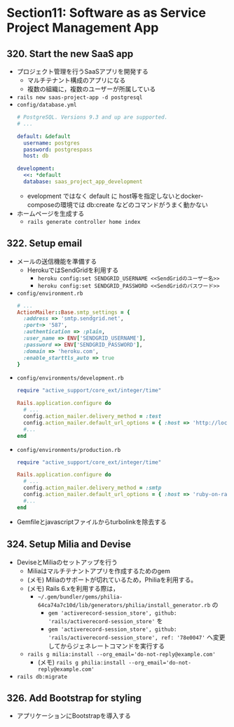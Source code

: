 # Section11: Software as as Service Project Management App

## 320. Start the new SaaS app

- プロジェクト管理を行うSaaSアプリを開発する
  - マルチテナント構成のアプリになる
  - 複数の組織に，複数のユーザーが所属している
- `rails new saas-project-app -d postgresql`
- `config/database.yml`
  ```yaml
  # PostgreSQL. Versions 9.3 and up are supported.
  # ...

  default: &default
    username: postgres
    password: postgrespass
    host: db
  
  development:
    <<: *default
    database: saas_project_app_development
  ```
    - evelopment ではなく default に host等を指定しないとdocker-composeの環境では db:create などのコマンドがうまく動かない
- ホームページを生成する
  - `rails generate controller home index`

## 322. Setup email

- メールの送信機能を準備する
  - HerokuではSendGridを利用する
    - `heroku config:set SENDGRID_USERNAME <<SendGridのユーザー名>>`
    - `heroku config:set SENDGRID_PASSWORD <<SendGridのパスワード>>`
- `config/environment.rb`
  ```ruby
  # ...
  ActionMailer::Base.smtp_settings = {
    :address => 'smtp.sendgrid.net',
    :port=> '587',
    :authentication => :plain,
    :user_name => ENV['SENDGRID_USERNAME'],
    :password => ENV['SENDGRID_PASSWORD'],
    :domain => 'heroku.com',
    :enable_starttls_auto => true
  }
  ```
- `config/environments/development.rb`
  ```ruby
  require "active_support/core_ext/integer/time"

  Rails.application.configure do
    # ...
    config.action_mailer.delivery_method = :test
    config.action_mailer.default_url_options = { :host => 'http://localhost:3000' }
    #...
  end
  ```
- `config/environments/production.rb`
  ```ruby
  require "active_support/core_ext/integer/time"

  Rails.application.configure do
    # ...
    config.action_mailer.delivery_method = :smtp
    config.action_mailer.default_url_options = { :host => 'ruby-on-rails-app.herokuapp.com', :protocol => 'https' }
    #...
  end 
  ```
- Gemfileとjavascriptファイルからturbolinkを除去する

## 324. Setup Milia and Devise

- DeviseとMiliaのセットアップを行う
  - Miliaはマルチテナントアプリを作成するためのgem
  - (メモ) Miliaのサポートが切れているため，Philiaを利用する。
  - (メモ) Rails 6.xを利用する際は，
    - `~/.gem/bundler/gems/philia-64ca74a7c10d/lib/generators/philia/install_generator.rb` の
      - `gem 'activerecord-session_store', github: 'rails/activerecord-session_store'` を
      - `gem 'activerecord-session_store', github: 'rails/activerecord-session_store', ref: '78e0047'` へ変更してからジェネレートコマンドを実行する
  - `rails g milia:install --org_email='do-not-reply@example.com'`
    - (メモ) `rails g philia:install --org_email='do-not-reply@example.com'`
- `rails db:migrate`

## 326. Add Bootstrap for styling

- アプリケーションにBootstrapを導入する
